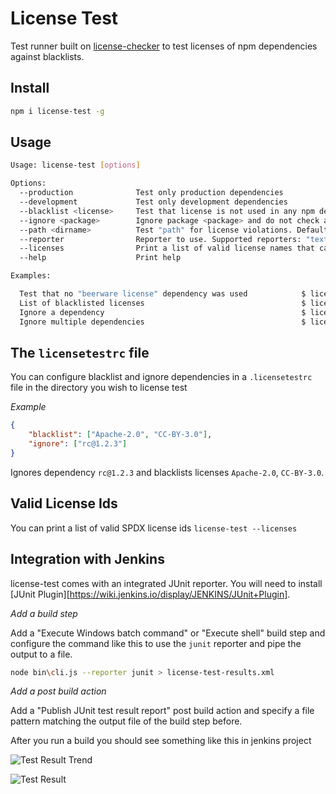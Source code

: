 # License Test

Test runner built on [license-checker](https://www.npmjs.com/package/license-checker) to test licenses of npm dependencies against blacklists.

## Install

```bash
npm i license-test -g
```

## Usage

```bash
Usage: license-test [options]

Options:
  --production              Test only production dependencies
  --development             Test only development dependencies
  --blacklist <license>     Test that license is not used in any npm dependency
  --ignore <package>        Ignore package <package> and do not check against blacklist
  --path <dirname>          Test "path" for license violations. Defaults to current directory
  --reporter                Reporter to use. Supported reporters: "text", "junit"
  --licenses                Print a list of valid license names that can be used in blacklist
  --help                    Print help

Examples:

  Test that no "beerware license" dependency was used            $ license-test --blacklist Beerware
  List of blacklisted licenses                                   $ license-test --blacklist beerware --blacklist AGPL-3.0
  Ignore a dependency                                            $ license-test --ignore yargs@10.0.3
  Ignore multiple dependencies                                   $ license-test --ignore yargs@10.0.3 --ignore doctrine@2.1.0
```

## The `licensetestrc` file

You can configure blacklist and ignore dependencies in a `.licensetestrc` file in the directory you wish to license test

*Example*

```json
{
    "blacklist": ["Apache-2.0", "CC-BY-3.0"],
    "ignore": ["rc@1.2.3"]
}
```

Ignores dependency `rc@1.2.3` and blacklists licenses `Apache-2.0`, `CC-BY-3.0`.

## Valid License Ids

You can print a list of valid SPDX license ids `license-test --licenses`

## Integration with Jenkins

license-test comes with an integrated JUnit reporter. You will need to install [JUnit Plugin][https://wiki.jenkins.io/display/JENKINS/JUnit+Plugin].

*Add a build step*

Add a "Execute Windows batch command" or "Execute shell" build step and configure the command like this to use the `junit` reporter and pipe the output to a file.

```bash
node bin\cli.js --reporter junit > license-test-results.xml
```

*Add a post build action*

Add a "Publish JUnit test result report" post build action and specify a file pattern matching the output file of the build step before.

After you run a build you should see something like this in jenkins project

![Test Result Trend](https://github.com/username/repository/blob/master/img/jenkins-test-overview.png)

![Test Result](https://github.com/username/repository/blob/master/img/jenkins-test-detail.png)

